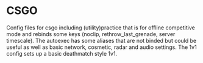# CSGO
Config files for csgo including (utility)practice that is for offline competitive mode and rebinds some keys (noclip, rethrow_last_grenade, server timescale). The autoexec has some aliases that are not binded but could be useful as well as basic network, cosmetic, radar and audio settings. The 1v1 config sets up a basic deathmatch style 1v1.
